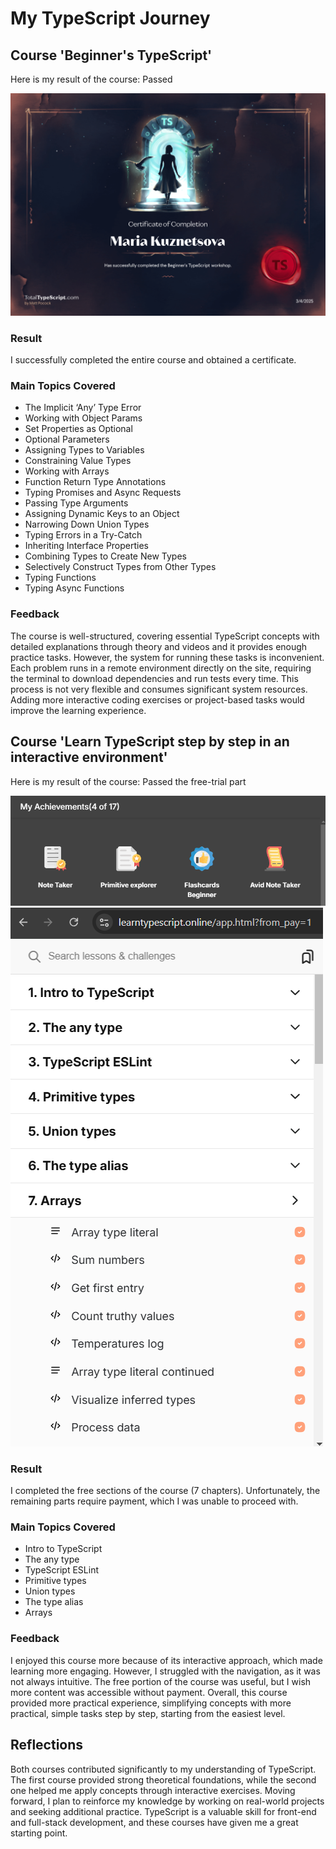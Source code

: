 # My TypeScript Journey

## Course 'Beginner's TypeScript'

Here is my result of the course: Passed

![certificate](certificate.png)

### Result
I successfully completed the entire course and obtained a certificate.

### Main Topics Covered
- The Implicit ‘Any’ Type Error
- Working with Object Params
- Set Properties as Optional
- Optional Parameters
- Assigning Types to Variables
- Constraining Value Types
- Working with Arrays
- Function Return Type Annotations
- Typing Promises and Async Requests
- Passing Type Arguments
- Assigning Dynamic Keys to an Object
- Narrowing Down Union Types
- Typing Errors in a Try-Catch
- Inheriting Interface Properties
- Combining Types to Create New Types
- Selectively Construct Types from Other Types
- Typing Functions
- Typing Async Functions

### Feedback
The course is well-structured, covering essential TypeScript concepts with detailed explanations through theory and videos and it provides enough practice tasks. However, the system for running these tasks is inconvenient. Each problem runs in a remote environment directly on the site, requiring the terminal to download dependencies and run tests every time. This process is not very flexible and consumes significant system resources. Adding more interactive coding exercises or project-based tasks would improve the learning experience.

## Course 'Learn TypeScript step by step in an interactive environment'

Here is my result of the course: Passed the free-trial part

![achievements](achievements.png)
![course](course.png)

### Result
I completed the free sections of the course (7 chapters). Unfortunately, the remaining parts require payment, which I was unable to proceed with.

### Main Topics Covered
- Intro to TypeScript
- The any type
- TypeScript ESLint
- Primitive types
- Union types
- The type alias
- Arrays

### Feedback
I enjoyed this course more because of its interactive approach, which made learning more engaging. However, I struggled with the navigation, as it was not always intuitive. The free portion of the course was useful, but I wish more content was accessible without payment. Overall, this course provided more practical experience, simplifying concepts with more practical, simple tasks step by step, starting from the easiest level.

## Reflections
Both courses contributed significantly to my understanding of TypeScript. The first course provided strong theoretical foundations, while the second one helped me apply concepts through interactive exercises. Moving forward, I plan to reinforce my knowledge by working on real-world projects and seeking additional practice. TypeScript is a valuable skill for front-end and full-stack development, and these courses have given me a great starting point.

